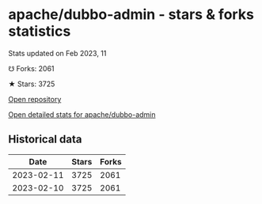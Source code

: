 # apache/dubbo-admin - stars & forks statistics

Stats updated on Feb 2023, 11

☋ Forks: 2061

★ Stars: 3725

[Open repository](https://github.com/apache/dubbo-admin)

[Open detailed stats for apache/dubbo-admin](https://reviewgithub.com/rep/apache/dubbo-admin)

## Historical data
| Date | Stars | Forks |
|------|-------|-------|
| 2023-02-11 | 3725 | 2061 | 
| 2023-02-10 | 3725 | 2061 | 

